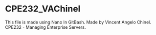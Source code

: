 # CPE232_VAChinel
This file is made using Nano In GitBash. Made by Vincent Angelo Chinel.
CPE232 - Managing Enterprise Servers.
